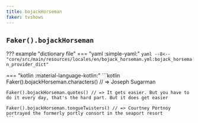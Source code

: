 ```yaml
---
title: bojackHorseman
faker: tvshows
---
```


## `Faker().bojackHorseman`

??? example "dictionary file"
    === "yaml :simple-yaml:"
        ```yaml
        --8<-- "core/src/main/resources/locales/en/bojack_horseman.yml:bojack_horseman_provider_dict"
        ```

=== "kotlin :material-language-kotlin:"
    ```kotlin
    Faker().bojackHorseman.characters() // => Joseph Sugarman

    Faker().bojackHorseman.quotes() // => It gets easier. But you have to do it every day, that's the hard part. But it does get easier

    Faker().bojackHorseman.tongueTwisters() // => Courtney Portnoy portrayed the formerly portly consort in the seaport resort
    ```
